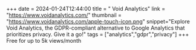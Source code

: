 +++
date = 2024-01-24T12:44:00
title = " Void Analytics"
link = "https://www.voidanalytics.com/"
thumbnail = "https://www.voidanalytics.com/apple-touch-icon.png"
snippet="Explore Void Analytics, the GDPR-compliant alternative to Google Analytics that prioritizes privacy. Give it a go!"
tags = ["analytics","gdpr","privacy"]
+++
Free for up to 5k views/month
